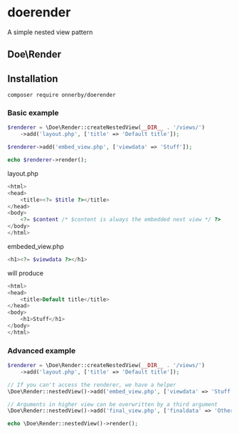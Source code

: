 # doerender
A simple nested view pattern

## Doe\Render

## Installation
```
composer require onnerby/doerender
```

### Basic example
```php
$renderer = \Doe\Render::createNestedView(__DIR__ . '/views/')
	->add('layout.php', ['title' => 'Default title']);

$renderer->add('embed_view.php', ['viewdata' => 'Stuff']);

echo $renderer->render(); 
```
layout.php
```php
<html>
<head>
	<title><?= $title ?></title>
</head>
<body>
	<?= $content /* $content is always the embedded next view */ ?>
</body>
</html>
```
embeded_view.php
```php
<h1><?= $viewdata ?></h1>
```
will produce
```php
<html>
<head>
	<title>Default title</title>
</head>
<body>
	<h1>Stuff</h1>
</body>
</html>
```


### Advanced example
```php
$renderer = \Doe\Render::createNestedView(__DIR__ . '/views/')
	->add('layout.php', ['title' => 'Default title']);

// If you can't access the renderer, we have a helper
\Doe\Render::nestedView()->add('embed_view.php', ['viewdata' => 'Stuff']);

// Arguments in higher view can be overwritten by a third argument
\Doe\Render::nestedView()->add('final_view.php', ['finaldata' => 'Other Stuff'], ['title' => 'Special final_view title']);

echo \Doe\Render::nestedView()->render(); 
```
